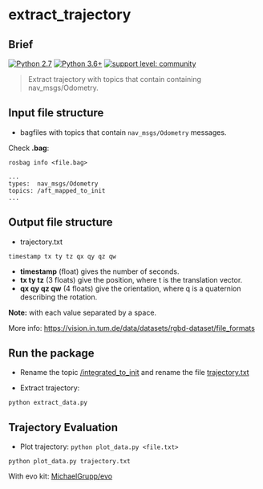 # extract_trajectory

## Brief

<a href="https://www.python.org/downloads/"><img alt="Python 2.7" src="https://img.shields.io/badge/python-2.7-yellow.svg" /></a>
[![Python 3.6+](https://img.shields.io/badge/python-3.6+-red.svg)](https://www.python.org/downloads/) [![support level: community](https://img.shields.io/badge/support%20level-community-lightgray.png)](http://wiki.ros.org/Industrial)


> Extract trajectory with topics that contain containing nav_msgs/Odometry.

## Input file structure

- bagfiles with topics that contain ```nav_msgs/Odometry``` messages.

Check **.bag**:

```
rosbag info <file.bag>

...
types:  nav_msgs/Odometry
topics: /aft_mapped_to_init     
...
```

## Output file structure

- trajectory.txt

```
timestamp tx ty tz qx qy qz qw
```

* **timestamp** (float) gives the number of seconds.
* **tx ty tz** (3 floats) give the position, where t is the translation vector.
* **qx qy qz qw** (4 floats) give the orientation, where q is a quaternion describing the rotation.

**Note:** with each value separated by a space.

More info: https://vision.in.tum.de/data/datasets/rgbd-dataset/file_formats


## Run the package

- Rename the topic [/integrated_to_init](https://github.com/cristianrubioa/extract_trajectory/blame/main/src/extract_data.py#L38) and rename the file [trajectory.txt](https://github.com/cristianrubioa/extract_trajectory/blame/main/src/extract_data.py#L48)

- Extract trajectory:
```
python extract_data.py
```

## Trajectory Evaluation

- Plot trajectory: ```python plot_data.py <file.txt>```
```
python plot_data.py trajectory.txt
```

With evo kit: [MichaelGrupp/evo](https://github.com/MichaelGrupp/evo)




